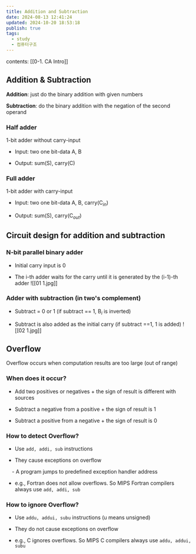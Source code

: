```yaml
---
title: Addition and Subtraction
date: 2024-08-13 12:41:24
updated: 2024-10-20 18:53:18
publish: true
tags:
  - study
  - 컴퓨터구조
---
```

contents: [[0-1. CA Intro]]

## Addition & Subtraction

**Addition**: just do the binary addition with given numbers </br>

**Subtraction**: do the binary addition with the negation of the second operand

### Half adder

1-bit adder without carry-input

- Input: two one bit-data A, B

- Output: sum(S), carry(C)

  

### Full adder

1-bit adder with carry-input

- Input: two one bit-data A, B, carry(C$_{in}$)

- Output: sum(S), carry(C$_{out}$)

  

## Circuit design for addition and subtraction

### N-bit parallel binary adder

- Initial carry input is 0

- The i-th adder waits for the carry until it is generated by the (i-1)-th adder
![[01 1.jpg]]


  

### Adder with subtraction (in two's complement)

- Subtract = 0 or 1 (if subtract == 1, B$_i$ is inverted)

- Subtract is also added as the initial carry (if subtract ==1, 1 is added)
![[02 1.jpg]]


  

## Overflow

Overflow occurs when computation results are too large (out of range)

  

### When does it occur?

- Add two positives or negatives + the sign of result is different with sources

- Subtract a negative from a positive + the sign of result is 1

- Subtract a positive from a negative + the sign of result is 0

  

### How to detect Overflow?

- Use `add, addi, sub` instructions

- They cause exceptions on overflow

    - A program jumps to predefined exception handler address

- e.g., Fortran does not allow overflows. So MIPS Fortran compilers always use `add, addi, sub`

  

### How to ignore Overflow?

- Use `addu, addui, subu` instructions (u means unsigned)

- They do not cause exceptions on overflow

- e.g., C ignores overflows. So MIPS C compilers always use `addu, addui, subu`